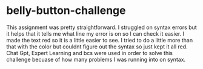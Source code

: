 # belly-button-challenge
This assignment was pretty straightforward. I struggled on syntax errors but it helps that it tells me what line my error is on so I can check it easier. I made the text red so it is a little easier to see. I tried to do a little more than that with the color but couldnt figure out the syntax so just kept it all red. Chat Gpt, Expert Learning and bcs were used in order to solve this challenge becuase of how many problems I was running into on syntax. 